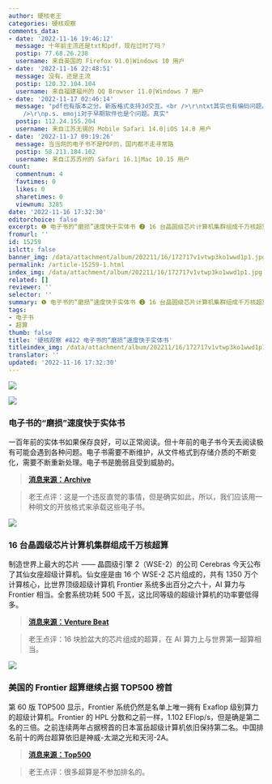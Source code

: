 ```yaml
---
author: 硬核老王
categories: 硬核观察
comments_data:
- date: '2022-11-16 19:46:12'
  message: 十年前主流还是txt和pdf，现在过时了吗？
  postip: 77.68.26.238
  username: 来自英国的 Firefox 91.0|Windows 10 用户
- date: '2022-11-16 22:48:51'
  message: 没有，还是主流
  postip: 120.32.104.104
  username: 来自福建福州的 QQ Browser 11.0|Windows 7 用户
- date: '2022-11-17 02:46:14'
  message: "pdf也有版本之分。新版格式支持3d交互。<br />\r\ntxt其实也有编码问题。gbk，big5，utf-8，utf-16，unicode。更还有字节序。。。换行符linux与win也不一样。。。tab符默认宽度也很头疼。。。<br
    />\r\np.s. emoji对于早期软件也是个问题。真实"
  postip: 112.24.155.204
  username: 来自江苏无锡的 Mobile Safari 14.0|iOS 14.0 用户
- date: '2022-11-17 09:19:26'
  message: 当当网的电子书不是PDF的，国内都不走寻常路
  postip: 58.211.184.102
  username: 来自江苏苏州的 Safari 16.1|Mac 10.15 用户
count:
  commentnum: 4
  favtimes: 0
  likes: 0
  sharetimes: 0
  viewnum: 3285
date: '2022-11-16 17:32:30'
editorchoice: false
excerpt: ❶ 电子书的“磨损”速度快于实体书 ❷ 16 台晶圆级芯片计算机集群组成千万核超算 ❸ 美国的 Frontier 超算继续占据 TOP500 榜首
fromurl: ''
id: 15259
islctt: false
banner_img: /data/attachment/album/202211/16/172717v1vtwp3ko1wwd1p1.jpg
permalink: /article-15259-1.html
index_img: /data/attachment/album/202211/16/172717v1vtwp3ko1wwd1p1.jpg
related: []
reviewer: ''
selector: ''
summary: ❶ 电子书的“磨损”速度快于实体书 ❷ 16 台晶圆级芯片计算机集群组成千万核超算 ❸ 美国的 Frontier 超算继续占据 TOP500 榜首
tags:
- 电子书
- 超算
thumb: false
title: '硬核观察 #822 电子书的“磨损”速度快于实体书'
titleindex_img: /data/attachment/album/202211/16/172717v1vtwp3ko1wwd1p1.jpg
translator: ''
updated: '2022-11-16 17:32:30'
---
```


![](/data/attachment/album/202211/16/172717v1vtwp3ko1wwd1p1.jpg)


![](/data/attachment/album/202211/16/172726jfa4ykfzxf9k3ft4.jpg)


### 电子书的“磨损”速度快于实体书


一百年前的实体书如果保存良好，可以正常阅读。但十年前的电子书今天去阅读极有可能会遇到各种问题。电子书需要不断维护，从文件格式到存储介质的不断变化，需要不断重新处理。电子书是脆弱且受到威胁的。



> 
> **[消息来源：Archive](http://blog.archive.org/2022/11/15/digital-books-wear-out-faster-than-physical-books/)**
> 
> 
> 



> 
> 老王点评：这是一个违反直觉的事情，但是确实如此，所以，我们应该用一种明文的开放格式来承载这些电子书。
> 
> 
> 


![](/data/attachment/album/202211/16/172822gmvh4uhu4b1wmb9w.jpg)


### 16 台晶圆级芯片计算机集群组成千万核超算


制造世界上最大的芯片 —— 晶圆级引擎 2（WSE-2）的公司 Cerebras 今天公布了其仙女座超级计算机。仙女座是由 16 个 WSE-2 芯片组成的，共有 1350 万个计算核心，比世界顶级超级计算机 Frontier 系统多出百分之六十，AI 算力与 Frontier 相当。全套系统功耗 500 千瓦，这比同等级的超级计算机的功率要低得多。



> 
> **[消息来源：Venture Beat](https://venturebeat.com/ai/cerebrass-andromeda-supercomputer-has-13-5m-cores-that-can-do-an-exaflop-in-ai-computing/)**
> 
> 
> 



> 
> 老王点评：16 块脸盆大的芯片组成的超算，在 AI 算力上与世界第一超算相当。
> 
> 
> 


![](/data/attachment/album/202211/16/172835f1x7oxe4n2nt71z1.jpg)


### 美国的 Frontier 超算继续占据 TOP500 榜首


第 60 版 TOP500 显示，Frontier 系统仍然是名单上唯一拥有 Exaflop 级别算力的超级计算机。Frontier 的 HPL 分数和之前一样，1.102 EFlop/s，但是确是第二名的三倍。之前连续两年占据榜首的日本富岳超级计算机依旧保持第二名。中国排名前十的两台超算依旧是神威-太湖之光和天河-2A。



> 
> **[消息来源：Top500](https://www.top500.org/lists/top500/2022/11/)**
> 
> 
> 



> 
> 老王点评：很多超算是不参加排名的。
> 
> 
>
